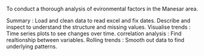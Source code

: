 To conduct a thorough analysis of evironmental factors in the Manesar area.

Summary :
Load and clean data to read excel and fix dates.
Describe and inspect to understand the structure and missing values.
Visualise trends : Time series plots to see changes over time.
correlation analysis : Find realtionship between variables. 
Rolling trends : Smooth out data to find underlying patterns.
